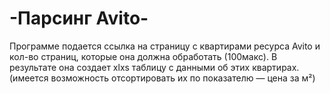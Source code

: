 # -Парсинг Avito-
Программе подается ссылка на страницу с квартирами ресурса Avito и кол-во страниц, которые она должна обработать (100макс). В результате она создает xlxs таблицу с данными об этих квартирах. (имеется возможность отсортировать их по показателю — цена за м²)
